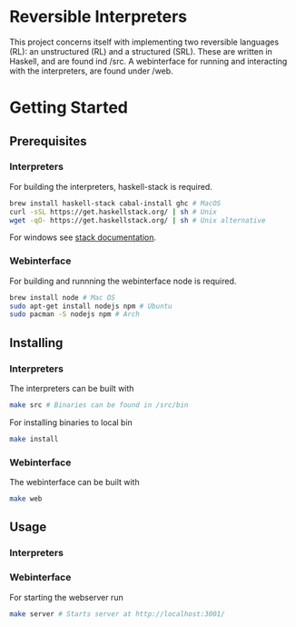 # Reversible Interpreters

This project concerns itself with implementing two reversible languages (RL): an unstructured (RL) and a structured (SRL).
These are written in Haskell, and are found ind /src.
A webinterface for running and interacting with the interpreters, are found under /web.

# Getting Started

## Prerequisites

### Interpreters
For building the interpreters, haskell-stack is required.
```bash
brew install haskell-stack cabal-install ghc # MacOS
curl -sSL https://get.haskellstack.org/ | sh # Unix
wget -qO- https://get.haskellstack.org/ | sh # Unix alternative
```
For windows see [stack documentation](https://docs.haskellstack.org/en/stable/README/).

### Webinterface
For building and runnning the webinterface node is required.
```bash
brew install node # Mac OS
sudo apt-get install nodejs npm # Ubuntu
sudo pacman -S nodejs npm # Arch
```

## Installing

### Interpreters

The interpreters can be built with
```bash
make src # Binaries can be found in /src/bin
```

For installing binaries to local bin
```bash
make install
```

### Webinterface
The webinterface can be built with
```bash
make web
```

## Usage

### Interpreters

### Webinterface

For starting the webserver run
```bash
make server # Starts server at http://localhost:3001/
```
